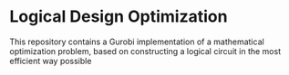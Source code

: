 # Logical Design Optimization

This repository contains a Gurobi implementation of a mathematical optimization problem, based on constructing a logical circuit in the most efficient way possible
